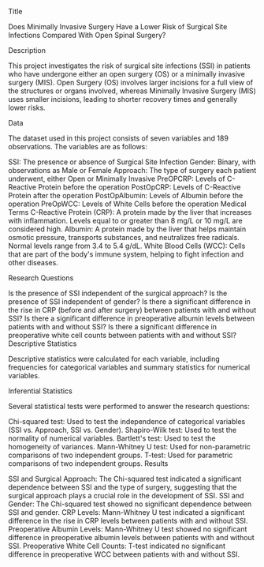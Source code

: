 Title

Does Minimally Invasive Surgery Have a Lower Risk of Surgical Site Infections Compared With Open Spinal Surgery?

Description

This project investigates the risk of surgical site infections (SSI) in patients who have undergone either an open surgery (OS) or a minimally invasive surgery (MIS). Open Surgery (OS) involves larger incisions for a full view of the structures or organs involved, whereas Minimally Invasive Surgery (MIS) uses smaller incisions, leading to shorter recovery times and generally lower risks.

Data

The dataset used in this project consists of seven variables and 189 observations. The variables are as follows:

SSI: The presence or absence of Surgical Site Infection
Gender: Binary, with observations as Male or Female
Approach: The type of surgery each patient underwent, either Open or Minimally Invasive
PreOPCRP: Levels of C-Reactive Protein before the operation
PostOpCRP: Levels of C-Reactive Protein after the operation
PostOpAlbumin: Levels of Albumin before the operation
PreOpWCC: Levels of White Cells before the operation
Medical Terms
C-Reactive Protein (CRP): A protein made by the liver that increases with inflammation. Levels equal to or greater than 8 mg/L or 10 mg/L are considered high.
Albumin: A protein made by the liver that helps maintain osmotic pressure, transports substances, and neutralizes free radicals. Normal levels range from 3.4 to 5.4 g/dL.
White Blood Cells (WCC): Cells that are part of the body's immune system, helping to fight infection and other diseases.

Research Questions

Is the presence of SSI independent of the surgical approach?
Is the presence of SSI independent of gender?
Is there a significant difference in the rise in CRP (before and after surgery) between patients with and without SSI?
Is there a significant difference in preoperative albumin levels between patients with and without SSI?
Is there a significant difference in preoperative white cell counts between patients with and without SSI?
Descriptive Statistics

Descriptive statistics were calculated for each variable, including frequencies for categorical variables and summary statistics for numerical variables.

Inferential Statistics

Several statistical tests were performed to answer the research questions:

Chi-squared test: Used to test the independence of categorical variables (SSI vs. Approach, SSI vs. Gender).
Shapiro-Wilk test: Used to test the normality of numerical variables.
Bartlett's test: Used to test the homogeneity of variances.
Mann-Whitney U test: Used for non-parametric comparisons of two independent groups.
T-test: Used for parametric comparisons of two independent groups.
Results

SSI and Surgical Approach: The Chi-squared test indicated a significant dependence between SSI and the type of surgery, suggesting that the surgical approach plays a crucial role in the development of SSI.
SSI and Gender: The Chi-squared test showed no significant dependence between SSI and gender.
CRP Levels: Mann-Whitney U test indicated a significant difference in the rise in CRP levels between patients with and without SSI.
Preoperative Albumin Levels: Mann-Whitney U test showed no significant difference in preoperative albumin levels between patients with and without SSI.
Preoperative White Cell Counts: T-test indicated no significant difference in preoperative WCC between patients with and without SSI.
